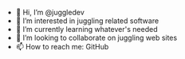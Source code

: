 - 👋 Hi, I’m @juggledev
- 👀 I’m interested in juggling related software
- 🌱 I’m currently learning whatever's needed
- 💞️ I’m looking to collaborate on juggling web sites
- 📫 How to reach me: GitHub

<!---
juggledev/juggledev is a ✨ special ✨ repository because its `README.md` (this file) appears on your GitHub profile.
You can click the Preview link to take a look at your changes.
--->
